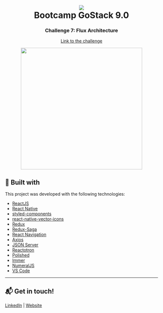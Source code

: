 <h1 align="center">
    <img src="https://res.cloudinary.com/stefanosaffran/image/upload/co_rgb:7159c1,e_colorize:100/v1572640709/samples/my%20folder/logo_bw1bnc.png" />
    <br>
    Bootcamp GoStack 9.0
</h1>

<h3 align="center">
  Challenge 7: Flux Architecture
</h3>

<p align="center">
<a href="https://github.com/Rocketseat/bootcamp-gostack-desafio-07/blob/master/README.md">Link to the challenge</a>
</p>

<p align="center">
<img src=".github/Rocketshoes.gif" height="400">
</p>

## :rocket: Built with

This project was developed with the following technologies:

-  [ReactJS](https://reactjs.org/)
-  [React Native](https://facebook.github.io/react-native/)
-  [styled-components](https://www.styled-components.com/)
-  [react-native-vector-icons](https://github.com/oblador/react-native-vector-icons)
-  [Redux](https://redux.js.org/)
-  [Redux-Saga](https://redux-saga.js.org/)
-  [React Navigation](https://reactnavigation.org/)
-  [Axios](https://github.com/axios/axios)
-  [JSON Server](https://github.com/typicode/json-server)
-  [Reactotron](https://infinite.red/reactotron)
-  [Polished](https://polished.js.org/)
-  [Immer](https://github.com/immerjs/immer)
-  [NumeralJS](http://numeraljs.com/)
-  [VS Code](https://code.visualstudio.com/)

---

## :mailbox_with_mail: Get in touch!

[LinkedIn](https://www.linkedin.com/in/stefanosaffran/) | [Website](https://stefanosaffran.com)


